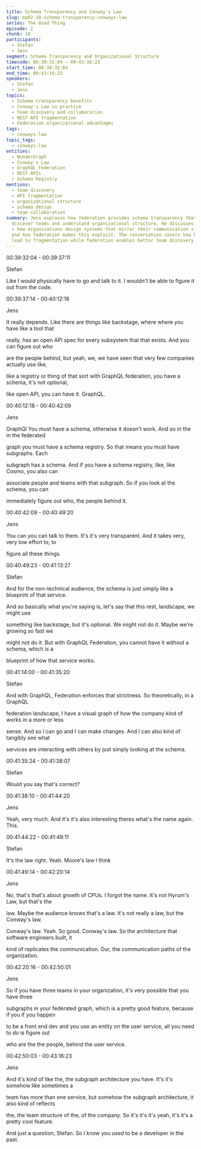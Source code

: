 ```yaml
---
title: Schema Transparency and Conway's Law
slug: ep02-10-schema-transparency-conways-law
series: The Good Thing
episode: 2
chunk: 10
participants:
  - Stefan
  - Jens
segment: Schema Transparency and Organizational Structure
timecode: 00:39:32:04 – 00:43:16:23
start_time: 00:39:32:04
end_time: 00:43:16:23
speakers:
  - Stefan
  - Jens
topics:
  - Schema transparency benefits
  - Conway's Law in practice
  - Team discovery and collaboration
  - REST API fragmentation
  - Federation organizational advantages
tags:
  - conways-law
topic_tags:
  - conways-law
entities:
  - WunderGraph
  - Conway's Law
  - GraphQL Federation
  - REST APIs
  - Schema Registry
mentions:
  - team discovery
  - API fragmentation
  - organizational structure
  - schema design
  - team collaboration
summary: Jens explains how federation provides schema transparency that helps developers
  discover teams and understand organizational structure. He discusses Conway's Law
  - how organizations design systems that mirror their communication structures -
  and how federation makes this explicit. The conversation covers how REST APIs often
  lead to fragmentation while federation enables better team discovery and collaboration.
---
```


00:39:32:04 - 00:39:37:11

Stefan

Like I would physically have to go and talk to it. I wouldn't be able to figure it out from the code.

00:39:37:14 - 00:40:12:18

Jens

It really depends. Like there are things like backstage, where where you have like a tool that

really, has an open API spec for every subsystem that that exists. And you can figure out who

are the people behind, but yeah, we, we have seen that very few companies actually use like,

like a registry or thing of that sort with GraphQL federation, you have a schema, it's not optional,

like open API, you can have it. GraphQL.

00:40:12:18 - 00:40:42:09

Jens

GraphQl You must have a schema, otherwise it doesn't work. And so in the in the federated

graph you must have a schema registry. So that means you must have subgraphs. Each

subgraph has a schema. And if you have a schema registry, like, like Cosmo, you also can

associate people and teams with that subgraph. So if you look at the schema, you can

immediately figure out who, the people behind it.

00:40:42:09 - 00:40:49:20

Jens

You can you can talk to them. It's it's very transparent. And it takes very, very low effort to, to

figure all these things.

00:40:49:23 - 00:41:13:27

Stefan

And for the non-technical audience, the schema is just simply like a blueprint of that service.

And so basically what you're saying is, let's say that this rest, landscape, we might use

something like backstage, but it's optional. We might not do it. Maybe we're growing so fast we

might not do it. But with GraphQL Federation, you cannot have it without a schema, which is a

blueprint of how that service works.

00:41:14:00 - 00:41:35:20

Stefan

And with GraphQL, Federation enforces that strictness. So theoretically, in a GraphQL

federation landscape, I have a visual graph of how the company kind of works in a more or less

sense. And so I can go and I can make changes. And I can also kind of tangibly see what

services are interacting with others by just simply looking at the schema.

00:41:35:24 - 00:41:38:07

Stefan

Would you say that's correct?

00:41:38:10 - 00:41:44:20

Jens

Yeah, very much. And it's it's also interesting theres what's the name again. This.

00:41:44:22 - 00:41:49:11

Stefan

It's the law right. Yeah. Moore's law I think

00:41:49:14 - 00:42:20:14

Jens

No, that's that's about growth of CPUs. I forgot the name. It's not Hyrum's Law, but that's the

law. Maybe the audience knows that's a law. It's not really a law, but the Conway's law.

Conway's law. Yeah. So good. Conway's law. So the architecture that software engineers built, it

kind of replicates the communication. Our, the communication paths of the organization.

00:42:20:16 - 00:42:50:01

Jens

So if you have three teams in your organization, it's very possible that you have three

subgraphs in your federated graph, which is a pretty good feature, because if you if you happen

to be a front end dev and you use an entity on the user service, all you need to do is figure out

who are the the people, behind the user service.

00:42:50:03 - 00:43:16:23

Jens

And it's kind of like the, the subgraph architecture you have. It's it's somehow like sometimes a

team has more than one service, but somehow the subgraph architecture, it also kind of reflects

the, the team structure of the, of the company. So it's it's it's yeah, it's it's a pretty cool feature.

And just a question, Stefan. So I know you used to be a developer in the past. 